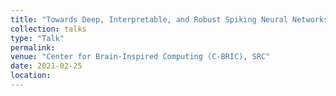 ```yaml
---
title: "Towards Deep, Interpretable, and Robust Spiking Neural Networks: Algorithmic Approaches"
collection: talks
type: "Talk"
permalink: 
venue: "Center for Brain-Inspired Computing (C-BRIC), SRC"
date: 2021-02-25
location: 
---
```


